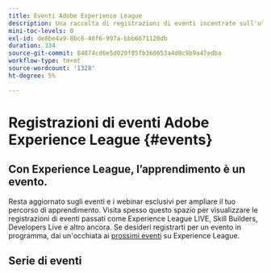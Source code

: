 ```yaml
---
title: Eventi Adobe Experience League
description: Una raccolta di registrazioni di eventi incentrate sull'utilizzo dei prodotti Enterprise di Adobe
mini-toc-levels: 0
exl-id: de8be4a9-8bc6-48f6-997a-bbb6671120db
duration: 334
source-git-commit: 84874cd6e5d020f85fb368653a4d0c9b9a47edba
workflow-type: tm+mt
source-wordcount: '1328'
ht-degree: 5%

---
```


# Registrazioni di eventi Adobe Experience League {#events}

## Con Experience League, l’apprendimento è un evento.

Resta aggiornato sugli eventi e i webinar esclusivi per ampliare il tuo percorso di apprendimento. Visita spesso questo spazio per visualizzare le registrazioni di eventi passati come Experience League LIVE, Skill Builders, Developers Live e altro ancora. Se desideri registrarti per un evento in programma, dai un&#39;occhiata ai [prossimi eventi](https://%65xperienceleague.adobe.com/events/?lang=en) su Experience League.

## Serie di eventi

<!-- CARDS

* https://experienceleague.adobe.com/docs/events/workfront-recordings/overview.html?lang=it
  {title = Adobe Workfront}  
  {description = A library of recorded Workfront events where experts and peers share thoughts on how to use Workfront.}
  {image = https://cdn.experienceleague.adobe.com/thumb/exl-event-workfront.png?lang=it}
  {cta  = View recordings}
* https://experienceleague.adobe.com/docs/events/acrobat-sign-webinars/overview.html?lang=it
  {title = Acrobat Sign Webinars}
  {description = Learn from Adobe experts how to master new e-signature workflows in Acrobat Sign.}
  {image = https://cdn.experienceleague.adobe.com/thumb/exl-event-acrobat-sign-webinars.png?lang=it}
  {cta  = View recordings}
* https://experienceleague.adobe.com/docs/events/adobe-campaign-insider-recordings/overview.html?lang=it
  {title = Adobe Campaign Insider Series}
  {description = Tips &amp; tricks and inspiration for Adobe Campaign customers to help evolve cross-channel marketing strategies, elevate team marketing practitioner skills, and help organizations launch more advanced cross-channel marketing strategies.}
  {image = https://cdn.experienceleague.adobe.com/thumb/exl-event-adobe-campaign-insider-series.png?lang=it}
  {cta  = View recordings}
* https://experienceleague.adobe.com/docs/events/adobe-content-management-forum-recordings/overview.html?lang=it
  {title = Adobe Content Management Forum}
  {description = Learn from Adobe experts as they discuss the current and future state of content management strategy, deliverables, challenges, and technical requirements.}
  {image = https://cdn.experienceleague.adobe.com/thumb/exl-event-adobe-content-management-forum.png?lang=it}
  {cta  = View recordings}
* https://experienceleague.adobe.com/docs/events/adobe-commerce-product-update-recordings/overview.html?lang=it
  {title = Adobe Commerce Product Updates}
  {description = The latest product innovations in Adobe Commerce, presented by the Adobe Commerce product team.}
  {image = https://cdn.experienceleague.adobe.com/thumb/exl-event-adobe-commerce-product-updates.png?lang=it}
  {cta  = View recordings}
* https://experienceleague.adobe.com/docs/events/adobe-developers-live-recordings/overview.html?lang=it
  {title = Adobe Developers Live}
  {description = Adobe Developers Live brings together Adobe developers and experience builders with diverse backgrounds and a singular purpose - to create incredible end-to-end experiences.}
  {image = https://cdn.experienceleague.adobe.com/thumb/exl-event-adobe-developers-live.png?lang=it}
  {cta  = View recordings}
* https://experienceleague.adobe.com/docs/events/aem-champion-office-hours/overview.html?lang=it
  {title = AEM Champion Office Hours}
  {description = If you are interested in advancing your knowledge and use of Adobe Experience Manager, interacting with Experience Manager thought leaders, and earning exclusive swag - then join the AEM Champion Office Hours User Group today!}
  {image = https://cdn.experienceleague.adobe.com/thumb/exl-event-aem-champions.png?lang=it}
  {cta  = View recordings}
* https://experienceleague.adobe.com/docs/events/apac-commerce-recordings/overview.html?lang=it
  {title = APAC Adobe Commerce Webinars}
  {description = The APAC Commerce Webinar Series is a monthly cadence of workshops for Adobe Commerce customers that covers a wide range of topics from best practices to product roadmap and industry trends.}
  {image = https://cdn.experienceleague.adobe.com/thumb/exl-event-apac-commerce-series.png?lang=it}
  {cta  = View recordings}
* https://experienceleague.adobe.com/docs/events/adobe-customer-success-webinar-recordings/overview.html?lang=it
  {title = Adobe Customer Success Webinars}
  {description = Adobe Customer Success-led webinars designed to empower you in optimizing your investment in Adobe's Experience Cloud. Gain valuable insights to maximize the value and increase the adoption of Adobe solutions.}
  {image = https://cdn.experienceleague.adobe.com/thumb/exl-event-customer-success-webinars.png?lang=it}
  {cta  = View recordings}
* https://experienceleague.adobe.com/docs/events/behind-the-brew-recordings/overview.html?lang=it
  {title = Behind the Brew}
  {description = Behind the Brew, the companion series to Commerce & Coffee, is tailored for technically inclined customers seeking to master back-end best practices, integrations, and advanced functionalities to enhance their eCommerce experiences.}
  {image = https://cdn.experienceleague.adobe.com/thumb/exl-event-behind-the-brew.png?lang=it}
  {cta  = View recordings}
* https://experienceleague.adobe.com/docs/events/commerce-and-coffee-recordings/overview.html?lang=it
  {title = Commerce and Coffee}
  {description = The Commerce & Coffee series is for existing Adobe Commerce customers of all skill levels and features Sr. Commerce Strategy Consultant, Corey Gelato. The series focuses on Commerce strategies and tactics, supported by statistics reflective of the event topic.}
  {image = https://cdn.experienceleague.adobe.com/thumb/exl-event-commerce-and-coffee.png?lang=it}
  {cta  = View recordings}
* https://experienceleague.adobe.com/docs/events/customer-data-management-voices-recordings/overview.html?lang=it
  {title = Customer Data Management Voices}
  {description = Your destination as a customer data management technical and marketing practice leader and specialist. A one stop shop to hear from your peers, get inspired and learn about developments in martech.}
  {image = https://cdn.experienceleague.adobe.com/thumb/exl-event-customer-data-management-voices.png?lang=it}
  {cta  = View recordings}
* https://experienceleague.adobe.com/docs/events/data-drip-recordings/overview.html?lang=it
  {title = Data Drip}
  {description = Join Adobe experts in the Data Drip series to explore the latest features and best practices in Adobe Analytics & Target, with live demonstrations ensuring customers maximize product potential and stay competitive.}
  {image = https://cdn.experienceleague.adobe.com/thumb/exl-event-data-drip.png?lang=it}
  {cta  = View recordings}
* https://experienceleague.adobe.com/docs/events/deep-dives-recordings/overview.html?lang=it 
  {title = Deep Dives}
  {description = Deep Dive on-demand events recordings help you gain a better understanding how to use Adobe Marketo to support your business.}
  {image = https://cdn.experienceleague.adobe.com/thumb/exl-event-deep-dives.png?lang=it}
  {cta  = View recordings}
* https://experienceleague.adobe.com/docs/events/experience-league-live-recordings/overview.html?lang=it
  {title = Experience League LIVE}
  {description = Experience League LIVE is a live streaming show produced by the Experience League team. It's a chance to connect with Adobe product experts and learn actionable tips, tricks, and strategies you can apply with the Adobe Experience Cloud applications.}
  {image = https://cdn.experienceleague.adobe.com/thumb/exl-event-experience-league-live.png?lang=it}
  {cta  = View recordings}
* https://experienceleague.adobe.com/docs/events/experience-manager-gems-recordings/overview.html?lang=it
  {title = Experience Manager GEMS}
  {description = Technical Adobe Experience Manager deep dives delivered by Adobe experts. This series is a compliment of the product documentation and of all other technical channels regarding Adobe Experience Manager, allowing developers to get in touch and go deep on a specific topic.}
  {image = https://cdn.experienceleague.adobe.com/thumb/exl-event-aem-gems.png?lang=it}
  {cta  = View recordings}Experience Manager GEMS>
* https://experienceleague.adobe.com/docs/events/aemcs-release-update-recordings/overview.html?lang=it
  {title = Experience Manager Release Overview}
  {description = Get a quick overview of the latest features on Adobe Experience Manager as a Cloud Service. These are short, roughly 10 minutes videos delivered by the AEM product team that share highlights of the latest release.}
  {image = https://cdn.experienceleague.adobe.com/thumb/exl-event-experience-manager-release-overview.png?lang=it}
  {cta  = View recordings}
* https://experienceleague.adobe.com/docs/events/learn-from-your-peers-recordings/overview.html?lang=it
  {title = Learn from your Peers}  
  {description = Learn from Adobe experts and peers how to get the most from your Adobe solutions. With topics selected for practitioners, by practitioners, these interactive sessions share art of the possible use cases, best practices, and tips &amp; tricks.}
  {image = https://cdn.experienceleague.adobe.com/thumb/exl-event-learn-from-your-peers.png?lang=it}
  {cta  = View recordings}
* https://experienceleague.adobe.com/it/docs/events/genstudio-for-performance-marketing-events/overview
  {title = GenStudio for Performance Marketing Events}  
  {description = Discover upcoming and past webinars and events designed to help you master GenStudio for Performance Marketing.}
  {image = https://cdn.experienceleague.adobe.com/thumb/exl-event-genstudio-for-performance-marketing-events.png?lang=it}
  {cta  = View recordings}
* https://experienceleague.adobe.com/docs/events/marketo-and-mochas-recordings/overview.html?lang=it
  {title = Marketo and Mochas}  
  {description = Marketo and Mochas will help you to gain a better understanding how to use Adobe Marketo to support your business.}
  {image = https://cdn.experienceleague.adobe.com/thumb/exl-event-marketo-and-mochas.png?lang=it}
  {cta  = View recordings}
* https://experienceleague.adobe.com/docs/events/espressos-and-experience-manager-recordings/overview.html?lang=it
  {title = Espressos and Experience Manager}  
  {description = The Espressos & Experience Manager series, featuring Adobe experts, offers AEM (Sites & Assets) customers of all skill levels insights into common use cases, best practices, live demonstrations, and concludes with a Q&A session.}
  {image = https://cdn.experienceleague.adobe.com/thumb/exl-event-espressos-and-experience-manager.png?lang=it}
  {cta  = View recordings}
* https://experienceleague.adobe.com/docs/events/tech-sessions/overview.html?lang=it
  {title = Experience Cloud Tech Sessions}  
  {description = Unlock Adobe Experience Cloud with Adobe expert-led Tech Sessions, available live and on-demand for seamless learning.}
  {image = https://cdn.experienceleague.adobe.com/thumb/exl-event-experience-cloud-tech-sessions.png?lang=it}
  {cta  = View recordings}
* https://experienceleague.adobe.com/docs/events/commerce-intelligence-webinar-recordings/overview.html?lang=it
  {title = Adobe Commerce Intelligence}  
  {description = The Adobe Commerce Intelligence (aka MBI) webinar series is a periodic event for Adobe Commerce Intelligence customers. The webinars cover a wide range of topics and best practices for using Adobe Commerce Intelligence to its fullest potential.}
  {image = https://cdn.experienceleague.adobe.com/thumb/exl-event-adobe-commerce-intelligence-webinars.png?lang=it}
  {cta  = View recordings}
* https://experienceleague.adobe.com/it/docs/events/the-perfect-blend/overview
  {title = The Perfect Blend}  
  {description = Discover how Adobe DX products integrate to streamline workflows, boost efficiency, and deliver smarter business outcomes with live demos and Q&A.}
  {image = https://cdn.experienceleague.adobe.com/thumb/exl-event-the-perfect-blend.png?lang=it}
  {cta  = View recordings}  
* https://experienceleague.adobe.com/docs/events/skill-builder-recordings/overview.html?lang=it
  {title = Skill Builder}  
  {description = Skill Builder is a webinar series designed to build your knowledge base and maximize your investment in Adobe Experience Cloud.}
  {image = https://cdn.experienceleague.adobe.com/thumb/exl-event-skill-builders.png?lang=it}
  {cta  = View recordings}
* https://experienceleague.adobe.com/docs/events/the-skill-exchange-recordings/overview.html?lang=it
  {title = Skill Exchange}  
  {description = Experience Makers The Skill Exchange is a global series of virtual customer learning events, focusing on diving deeper into Adobe Experience Cloud solutions. This program provides opportunity to learn from Adobe product experts and expert peers through sharing of best practices and tips &amp; tricks.}
  {image = https://cdn.experienceleague.adobe.com/thumb/exl-event-skill-exchange.png?lang=it}
  {cta  = View recordings}
* https://experienceleague.adobe.com/docs/events/wake-up-with-workfront-recordings/overview.html?lang=it
  {title = Wake up with Workfront}  
  {description = The Wake Up with Workfront series showcases project management and workflow best practices for all skill levels, featuring actionable strategies, live demonstrations of Workfront's key features, and a concluding Q&A session.}
  {image = https://cdn.experienceleague.adobe.com/thumb/exl-event-wake-up-with-workfront.png?lang=it}
  {cta  = View recordings}

-->
<!-- START CARDS HTML - DO NOT MODIFY BY HAND -->
<div class="columns">
    <div class="column is-half-tablet is-half-desktop is-one-third-widescreen" aria-label="Adobe Workfront">
        <div class="card" style="height: 100%; display: flex; flex-direction: column; height: 100%;">
            <div class="card-image">
                <figure class="image x-is-16by9">
                    <a href="https://experienceleague.adobe.com/docs/events/workfront-recordings/overview.html?lang=it" title="Adobe Workfront" target="_blank" rel="referrer">
                        <img class="is-bordered-r-small" src="https://cdn.experienceleague.adobe.com/thumb/exl-event-workfront.png?lang=it" alt="Adobe Workfront"
                             style="width: 100%; aspect-ratio: 16 / 9; object-fit: cover; overflow: hidden; display: block; margin: auto;">
                    </a>
                </figure>
            </div>
            <div class="card-content is-padded-small" style="display: flex; flex-direction: column; flex-grow: 1; justify-content: space-between;">
                <div class="top-card-content">
                    <p class="headline is-size-6 has-text-weight-bold">
                        <a href="https://experienceleague.adobe.com/docs/events/workfront-recordings/overview.html?lang=it" target="_blank" rel="referrer" title="Adobe Workfront">Adobe Workfront</a>
                    </p>
                    <p class="is-size-6">Una libreria di eventi Workfront registrati in cui esperti e colleghi condividono opinioni su come utilizzare Workfront.</p>
                </div>
                <a href="https://experienceleague.adobe.com/docs/events/workfront-recordings/overview.html?lang=it" target="_blank" rel="referrer" class="spectrum-Button spectrum-Button--outline spectrum-Button--primary spectrum-Button--sizeM" style="align-self: flex-start; margin-top: 1rem;">
                    <span class="spectrum-Button-label has-no-wrap has-text-weight-bold">Visualizza registrazioni</span>
                </a>
            </div>
        </div>
    </div>
    <div class="column is-half-tablet is-half-desktop is-one-third-widescreen" aria-label="Acrobat Sign Webinars">
        <div class="card" style="height: 100%; display: flex; flex-direction: column; height: 100%;">
            <div class="card-image">
                <figure class="image x-is-16by9">
                    <a href="https://experienceleague.adobe.com/docs/events/acrobat-sign-webinars/overview.html?lang=it" title="Webinar su Acrobat Sign" target="_blank" rel="referrer">
                        <img class="is-bordered-r-small" src="https://cdn.experienceleague.adobe.com/thumb/exl-event-acrobat-sign-webinars.png?lang=it" alt="Webinar su Acrobat Sign"
                             style="width: 100%; aspect-ratio: 16 / 9; object-fit: cover; overflow: hidden; display: block; margin: auto;">
                    </a>
                </figure>
            </div>
            <div class="card-content is-padded-small" style="display: flex; flex-direction: column; flex-grow: 1; justify-content: space-between;">
                <div class="top-card-content">
                    <p class="headline is-size-6 has-text-weight-bold">
                        <a href="https://experienceleague.adobe.com/docs/events/acrobat-sign-webinars/overview.html?lang=it" target="_blank" rel="referrer" title="Webinar su Acrobat Sign">Webinar Acrobat Sign</a>
                    </p>
                    <p class="is-size-6">Scopri dagli esperti di Adobe come gestire i nuovi flussi di lavoro di firma elettronica in Acrobat Sign.</p>
                </div>
                <a href="https://experienceleague.adobe.com/docs/events/acrobat-sign-webinars/overview.html?lang=it" target="_blank" rel="referrer" class="spectrum-Button spectrum-Button--outline spectrum-Button--primary spectrum-Button--sizeM" style="align-self: flex-start; margin-top: 1rem;">
                    <span class="spectrum-Button-label has-no-wrap has-text-weight-bold">Visualizza registrazioni</span>
                </a>
            </div>
        </div>
    </div>
    <div class="column is-half-tablet is-half-desktop is-one-third-widescreen" aria-label="Adobe Campaign Insider Series">
        <div class="card" style="height: 100%; display: flex; flex-direction: column; height: 100%;">
            <div class="card-image">
                <figure class="image x-is-16by9">
                    <a href="https://experienceleague.adobe.com/docs/events/adobe-campaign-insider-recordings/overview.html?lang=it" title="Serie Adobe Campaign Insider" target="_blank" rel="referrer">
                        <img class="is-bordered-r-small" src="https://cdn.experienceleague.adobe.com/thumb/exl-event-adobe-campaign-insider-series.png?lang=it" alt="Serie Adobe Campaign Insider"
                             style="width: 100%; aspect-ratio: 16 / 9; object-fit: cover; overflow: hidden; display: block; margin: auto;">
                    </a>
                </figure>
            </div>
            <div class="card-content is-padded-small" style="display: flex; flex-direction: column; flex-grow: 1; justify-content: space-between;">
                <div class="top-card-content">
                    <p class="headline is-size-6 has-text-weight-bold">
                        <a href="https://experienceleague.adobe.com/docs/events/adobe-campaign-insider-recordings/overview.html?lang=it" target="_blank" rel="referrer" title="Serie Adobe Campaign Insider">Adobe Campaign Insider Series</a>
                    </p>
                    <p class="is-size-6">Suggerimenti e trucchi per i clienti di Adobe Campaign al fine di contribuire a sviluppare strategie di marketing cross-channel, migliorare le competenze dei professionisti di marketing di team e aiutare le organizzazioni a lanciare strategie di marketing cross-channel più avanzate.</p>
                </div>
                <a href="https://experienceleague.adobe.com/docs/events/adobe-campaign-insider-recordings/overview.html?lang=it" target="_blank" rel="referrer" class="spectrum-Button spectrum-Button--outline spectrum-Button--primary spectrum-Button--sizeM" style="align-self: flex-start; margin-top: 1rem;">
                    <span class="spectrum-Button-label has-no-wrap has-text-weight-bold">Visualizza registrazioni</span>
                </a>
            </div>
        </div>
    </div>
    <div class="column is-half-tablet is-half-desktop is-one-third-widescreen" aria-label="Adobe Content Management Forum">
        <div class="card" style="height: 100%; display: flex; flex-direction: column; height: 100%;">
            <div class="card-image">
                <figure class="image x-is-16by9">
                    <a href="https://experienceleague.adobe.com/docs/events/adobe-content-management-forum-recordings/overview.html?lang=it" title="Forum sulla gestione dei contenuti di Adobe" target="_blank" rel="referrer">
                        <img class="is-bordered-r-small" src="https://cdn.experienceleague.adobe.com/thumb/exl-event-adobe-content-management-forum.png?lang=it" alt="Forum sulla gestione dei contenuti di Adobe"
                             style="width: 100%; aspect-ratio: 16 / 9; object-fit: cover; overflow: hidden; display: block; margin: auto;">
                    </a>
                </figure>
            </div>
            <div class="card-content is-padded-small" style="display: flex; flex-direction: column; flex-grow: 1; justify-content: space-between;">
                <div class="top-card-content">
                    <p class="headline is-size-6 has-text-weight-bold">
                        <a href="https://experienceleague.adobe.com/docs/events/adobe-content-management-forum-recordings/overview.html?lang=it" target="_blank" rel="referrer" title="Forum sulla gestione dei contenuti di Adobe">Forum sulla gestione dei contenuti di Adobe</a>
                    </p>
                    <p class="is-size-6">Scopri dagli esperti Adobe lo stato attuale e futuro della strategia di content management, i risultati finali, le sfide e i requisiti tecnici.</p>
                </div>
                <a href="https://experienceleague.adobe.com/docs/events/adobe-content-management-forum-recordings/overview.html?lang=it" target="_blank" rel="referrer" class="spectrum-Button spectrum-Button--outline spectrum-Button--primary spectrum-Button--sizeM" style="align-self: flex-start; margin-top: 1rem;">
                    <span class="spectrum-Button-label has-no-wrap has-text-weight-bold">Visualizza registrazioni</span>
                </a>
            </div>
        </div>
    </div>
    <div class="column is-half-tablet is-half-desktop is-one-third-widescreen" aria-label="Adobe Commerce Product Updates">
        <div class="card" style="height: 100%; display: flex; flex-direction: column; height: 100%;">
            <div class="card-image">
                <figure class="image x-is-16by9">
                    <a href="https://experienceleague.adobe.com/docs/events/adobe-commerce-product-update-recordings/overview.html?lang=it" title="Aggiornamenti dei prodotti Adobe Commerce" target="_blank" rel="referrer">
                        <img class="is-bordered-r-small" src="https://cdn.experienceleague.adobe.com/thumb/exl-event-adobe-commerce-product-updates.png?lang=it" alt="Aggiornamenti dei prodotti Adobe Commerce"
                             style="width: 100%; aspect-ratio: 16 / 9; object-fit: cover; overflow: hidden; display: block; margin: auto;">
                    </a>
                </figure>
            </div>
            <div class="card-content is-padded-small" style="display: flex; flex-direction: column; flex-grow: 1; justify-content: space-between;">
                <div class="top-card-content">
                    <p class="headline is-size-6 has-text-weight-bold">
                        <a href="https://experienceleague.adobe.com/docs/events/adobe-commerce-product-update-recordings/overview.html?lang=it" target="_blank" rel="referrer" title="Aggiornamenti dei prodotti Adobe Commerce">Aggiornamenti dei prodotti Adobe Commerce</a>
                    </p>
                    <p class="is-size-6">Ultime innovazioni di prodotto in Adobe Commerce, presentate dal team di prodotto Adobe Commerce.</p>
                </div>
                <a href="https://experienceleague.adobe.com/docs/events/adobe-commerce-product-update-recordings/overview.html?lang=it" target="_blank" rel="referrer" class="spectrum-Button spectrum-Button--outline spectrum-Button--primary spectrum-Button--sizeM" style="align-self: flex-start; margin-top: 1rem;">
                    <span class="spectrum-Button-label has-no-wrap has-text-weight-bold">Visualizza registrazioni</span>
                </a>
            </div>
        </div>
    </div>
    <div class="column is-half-tablet is-half-desktop is-one-third-widescreen" aria-label="Adobe Developers Live">
        <div class="card" style="height: 100%; display: flex; flex-direction: column; height: 100%;">
            <div class="card-image">
                <figure class="image x-is-16by9">
                    <a href="https://experienceleague.adobe.com/docs/events/adobe-developers-live-recordings/overview.html?lang=it" title="Adobe Developers Live" target="_blank" rel="referrer">
                        <img class="is-bordered-r-small" src="https://cdn.experienceleague.adobe.com/thumb/exl-event-adobe-developers-live.png?lang=it" alt="Adobe Developers Live"
                             style="width: 100%; aspect-ratio: 16 / 9; object-fit: cover; overflow: hidden; display: block; margin: auto;">
                    </a>
                </figure>
            </div>
            <div class="card-content is-padded-small" style="display: flex; flex-direction: column; flex-grow: 1; justify-content: space-between;">
                <div class="top-card-content">
                    <p class="headline is-size-6 has-text-weight-bold">
                        <a href="https://experienceleague.adobe.com/docs/events/adobe-developers-live-recordings/overview.html?lang=it" target="_blank" rel="referrer" title="Adobe Developers Live">Adobe Developers Live</a>
                    </p>
                    <p class="is-size-6">Adobe Developers Live riunisce sviluppatori Adobe e creatori di esperienze con background diversi e un unico scopo: creare esperienze end-to-end incredibili.</p>
                </div>
                <a href="https://experienceleague.adobe.com/docs/events/adobe-developers-live-recordings/overview.html?lang=it" target="_blank" rel="referrer" class="spectrum-Button spectrum-Button--outline spectrum-Button--primary spectrum-Button--sizeM" style="align-self: flex-start; margin-top: 1rem;">
                    <span class="spectrum-Button-label has-no-wrap has-text-weight-bold">Visualizza registrazioni</span>
                </a>
            </div>
        </div>
    </div>
    <div class="column is-half-tablet is-half-desktop is-one-third-widescreen" aria-label="AEM Champion Office Hours">
        <div class="card" style="height: 100%; display: flex; flex-direction: column; height: 100%;">
            <div class="card-image">
                <figure class="image x-is-16by9">
                    <a href="https://experienceleague.adobe.com/docs/events/aem-champion-office-hours/overview.html?lang=it" title="Ore ufficio AEM Champion" target="_blank" rel="referrer">
                        <img class="is-bordered-r-small" src="https://cdn.experienceleague.adobe.com/thumb/exl-event-aem-champions.png?lang=it" alt="Ore ufficio AEM Champion"
                             style="width: 100%; aspect-ratio: 16 / 9; object-fit: cover; overflow: hidden; display: block; margin: auto;">
                    </a>
                </figure>
            </div>
            <div class="card-content is-padded-small" style="display: flex; flex-direction: column; flex-grow: 1; justify-content: space-between;">
                <div class="top-card-content">
                    <p class="headline is-size-6 has-text-weight-bold">
                        <a href="https://experienceleague.adobe.com/docs/events/aem-champion-office-hours/overview.html?lang=it" target="_blank" rel="referrer" title="Ore ufficio AEM Champion">Ore AEM Champion Office</a>
                    </p>
                    <p class="is-size-6">Se ti interessa migliorare le tue conoscenze e l’utilizzo di Adobe Experience Manager, interagire con i leader di pensiero di Experience Manager e guadagnare uno swag esclusivo, iscriviti oggi stesso al gruppo di utenti Office Hours come campioni di AEM.</p>
                </div>
                <a href="https://experienceleague.adobe.com/docs/events/aem-champion-office-hours/overview.html?lang=it" target="_blank" rel="referrer" class="spectrum-Button spectrum-Button--outline spectrum-Button--primary spectrum-Button--sizeM" style="align-self: flex-start; margin-top: 1rem;">
                    <span class="spectrum-Button-label has-no-wrap has-text-weight-bold">Visualizza registrazioni</span>
                </a>
            </div>
        </div>
    </div>
    <div class="column is-half-tablet is-half-desktop is-one-third-widescreen" aria-label="APAC Adobe Commerce Webinars">
        <div class="card" style="height: 100%; display: flex; flex-direction: column; height: 100%;">
            <div class="card-image">
                <figure class="image x-is-16by9">
                    <a href="https://experienceleague.adobe.com/docs/events/apac-commerce-recordings/overview.html?lang=it" title="Webinar APAC Adobe Commerce" target="_blank" rel="referrer">
                        <img class="is-bordered-r-small" src="https://cdn.experienceleague.adobe.com/thumb/exl-event-apac-commerce-series.png?lang=it" alt="Webinar APAC Adobe Commerce"
                             style="width: 100%; aspect-ratio: 16 / 9; object-fit: cover; overflow: hidden; display: block; margin: auto;">
                    </a>
                </figure>
            </div>
            <div class="card-content is-padded-small" style="display: flex; flex-direction: column; flex-grow: 1; justify-content: space-between;">
                <div class="top-card-content">
                    <p class="headline is-size-6 has-text-weight-bold">
                        <a href="https://experienceleague.adobe.com/docs/events/apac-commerce-recordings/overview.html?lang=it" target="_blank" rel="referrer" title="Webinar APAC Adobe Commerce">Webinar APAC su Adobe Commerce</a>
                    </p>
                    <p class="is-size-6">La serie di webinar APAC Commerce è una cadenza mensile di workshop per i clienti Adobe Commerce che tratta un’ampia gamma di argomenti, dalle best practice alla roadmap dei prodotti e alle tendenze del settore.</p>
                </div>
                <a href="https://experienceleague.adobe.com/docs/events/apac-commerce-recordings/overview.html?lang=it" target="_blank" rel="referrer" class="spectrum-Button spectrum-Button--outline spectrum-Button--primary spectrum-Button--sizeM" style="align-self: flex-start; margin-top: 1rem;">
                    <span class="spectrum-Button-label has-no-wrap has-text-weight-bold">Visualizza registrazioni</span>
                </a>
            </div>
        </div>
    </div>
    <div class="column is-half-tablet is-half-desktop is-one-third-widescreen" aria-label="Adobe Customer Success Webinars">
        <div class="card" style="height: 100%; display: flex; flex-direction: column; height: 100%;">
            <div class="card-image">
                <figure class="image x-is-16by9">
                    <a href="https://experienceleague.adobe.com/docs/events/adobe-customer-success-webinar-recordings/overview.html?lang=it" title="Webinar Customer Success di Adobe" target="_blank" rel="referrer">
                        <img class="is-bordered-r-small" src="https://cdn.experienceleague.adobe.com/thumb/exl-event-customer-success-webinars.png?lang=it" alt="Webinar Customer Success di Adobe"
                             style="width: 100%; aspect-ratio: 16 / 9; object-fit: cover; overflow: hidden; display: block; margin: auto;">
                    </a>
                </figure>
            </div>
            <div class="card-content is-padded-small" style="display: flex; flex-direction: column; flex-grow: 1; justify-content: space-between;">
                <div class="top-card-content">
                    <p class="headline is-size-6 has-text-weight-bold">
                        <a href="https://experienceleague.adobe.com/docs/events/adobe-customer-success-webinar-recordings/overview.html?lang=it" target="_blank" rel="referrer" title="Webinar Customer Success di Adobe">Webinar Adobe Customer Success</a>
                    </p>
                    <p class="is-size-6">Webinar guidati dal successo del cliente di Adobe, progettati per aiutarti a ottimizzare il tuo investimento in Adobe Experience Cloud. Ottieni informazioni preziose per massimizzare il valore e aumentare l’adozione delle soluzioni Adobe.</p>
                </div>
                <a href="https://experienceleague.adobe.com/docs/events/adobe-customer-success-webinar-recordings/overview.html?lang=it" target="_blank" rel="referrer" class="spectrum-Button spectrum-Button--outline spectrum-Button--primary spectrum-Button--sizeM" style="align-self: flex-start; margin-top: 1rem;">
                    <span class="spectrum-Button-label has-no-wrap has-text-weight-bold">Visualizza registrazioni</span>
                </a>
            </div>
        </div>
    </div>
    <div class="column is-half-tablet is-half-desktop is-one-third-widescreen" aria-label="Behind the Brew">
        <div class="card" style="height: 100%; display: flex; flex-direction: column; height: 100%;">
            <div class="card-image">
                <figure class="image x-is-16by9">
                    <a href="https://experienceleague.adobe.com/docs/events/behind-the-brew-recordings/overview.html?lang=it" title="Dietro la birra" target="_blank" rel="referrer">
                        <img class="is-bordered-r-small" src="https://cdn.experienceleague.adobe.com/thumb/exl-event-behind-the-brew.png?lang=it" alt="Dietro la birra"
                             style="width: 100%; aspect-ratio: 16 / 9; object-fit: cover; overflow: hidden; display: block; margin: auto;">
                    </a>
                </figure>
            </div>
            <div class="card-content is-padded-small" style="display: flex; flex-direction: column; flex-grow: 1; justify-content: space-between;">
                <div class="top-card-content">
                    <p class="headline is-size-6 has-text-weight-bold">
                        <a href="https://experienceleague.adobe.com/docs/events/behind-the-brew-recordings/overview.html?lang=it" target="_blank" rel="referrer" title="Dietro la birra">Dietro la birra</a>
                    </p>
                    <p class="is-size-6">Behind the Brew, la serie correlata a Commerce &amp; Coffee, è personalizzata per i clienti tecnicamente inclinati che desiderano conoscere le best practice, le integrazioni e le funzionalità avanzate del back-end per migliorare le loro esperienze di e-commerce.</p>
                </div>
                <a href="https://experienceleague.adobe.com/docs/events/behind-the-brew-recordings/overview.html?lang=it" target="_blank" rel="referrer" class="spectrum-Button spectrum-Button--outline spectrum-Button--primary spectrum-Button--sizeM" style="align-self: flex-start; margin-top: 1rem;">
                    <span class="spectrum-Button-label has-no-wrap has-text-weight-bold">Visualizza registrazioni</span>
                </a>
            </div>
        </div>
    </div>
    <div class="column is-half-tablet is-half-desktop is-one-third-widescreen" aria-label="Commerce and Coffee">
        <div class="card" style="height: 100%; display: flex; flex-direction: column; height: 100%;">
            <div class="card-image">
                <figure class="image x-is-16by9">
                    <a href="https://experienceleague.adobe.com/docs/events/commerce-and-coffee-recordings/overview.html?lang=it" title="Commerce e caffè" target="_blank" rel="referrer">
                        <img class="is-bordered-r-small" src="https://cdn.experienceleague.adobe.com/thumb/exl-event-commerce-and-coffee.png?lang=it" alt="Commerce e caffè"
                             style="width: 100%; aspect-ratio: 16 / 9; object-fit: cover; overflow: hidden; display: block; margin: auto;">
                    </a>
                </figure>
            </div>
            <div class="card-content is-padded-small" style="display: flex; flex-direction: column; flex-grow: 1; justify-content: space-between;">
                <div class="top-card-content">
                    <p class="headline is-size-6 has-text-weight-bold">
                        <a href="https://experienceleague.adobe.com/docs/events/commerce-and-coffee-recordings/overview.html?lang=it" target="_blank" rel="referrer" title="Commerce e caffè">Commerce e caffè</a>
                    </p>
                    <p class="is-size-6">La serie Commerce &amp; Coffee è destinata ai clienti Adobe Commerce esistenti di tutti i livelli di competenza e le caratteristiche Sr. Commerce Strategy Consultant, Corey Gelato. La serie si concentra sulle strategie e tattiche di Commerce, supportate da statistiche che riflettono l'argomento dell'evento.</p>
                </div>
                <a href="https://experienceleague.adobe.com/docs/events/commerce-and-coffee-recordings/overview.html?lang=it" target="_blank" rel="referrer" class="spectrum-Button spectrum-Button--outline spectrum-Button--primary spectrum-Button--sizeM" style="align-self: flex-start; margin-top: 1rem;">
                    <span class="spectrum-Button-label has-no-wrap has-text-weight-bold">Visualizza registrazioni</span>
                </a>
            </div>
        </div>
    </div>
    <div class="column is-half-tablet is-half-desktop is-one-third-widescreen" aria-label="Customer Data Management Voices">
        <div class="card" style="height: 100%; display: flex; flex-direction: column; height: 100%;">
            <div class="card-image">
                <figure class="image x-is-16by9">
                    <a href="https://experienceleague.adobe.com/docs/events/customer-data-management-voices-recordings/overview.html?lang=it" title="Customer Data Management Voices" target="_blank" rel="referrer">
                        <img class="is-bordered-r-small" src="https://cdn.experienceleague.adobe.com/thumb/exl-event-customer-data-management-voices.png?lang=it" alt="Customer Data Management Voices"
                             style="width: 100%; aspect-ratio: 16 / 9; object-fit: cover; overflow: hidden; display: block; margin: auto;">
                    </a>
                </figure>
            </div>
            <div class="card-content is-padded-small" style="display: flex; flex-direction: column; flex-grow: 1; justify-content: space-between;">
                <div class="top-card-content">
                    <p class="headline is-size-6 has-text-weight-bold">
                        <a href="https://experienceleague.adobe.com/docs/events/customer-data-management-voices-recordings/overview.html?lang=it" target="_blank" rel="referrer" title="Customer Data Management Voices">Voci di gestione dati cliente</a>
                    </p>
                    <p class="is-size-6">La tua destinazione come responsabile tecnico e specialista della gestione dei dati dei clienti. Uno sportello unico per ascoltare i tuoi colleghi, trarre ispirazione e scoprire gli sviluppi in Martech.</p>
                </div>
                <a href="https://experienceleague.adobe.com/docs/events/customer-data-management-voices-recordings/overview.html?lang=it" target="_blank" rel="referrer" class="spectrum-Button spectrum-Button--outline spectrum-Button--primary spectrum-Button--sizeM" style="align-self: flex-start; margin-top: 1rem;">
                    <span class="spectrum-Button-label has-no-wrap has-text-weight-bold">Visualizza registrazioni</span>
                </a>
            </div>
        </div>
    </div>
    <div class="column is-half-tablet is-half-desktop is-one-third-widescreen" aria-label="Data Drip">
        <div class="card" style="height: 100%; display: flex; flex-direction: column; height: 100%;">
            <div class="card-image">
                <figure class="image x-is-16by9">
                    <a href="https://experienceleague.adobe.com/docs/events/data-drip-recordings/overview.html?lang=it" title="Goccia dati" target="_blank" rel="referrer">
                        <img class="is-bordered-r-small" src="https://cdn.experienceleague.adobe.com/thumb/exl-event-data-drip.png?lang=it" alt="Goccia dati"
                             style="width: 100%; aspect-ratio: 16 / 9; object-fit: cover; overflow: hidden; display: block; margin: auto;">
                    </a>
                </figure>
            </div>
            <div class="card-content is-padded-small" style="display: flex; flex-direction: column; flex-grow: 1; justify-content: space-between;">
                <div class="top-card-content">
                    <p class="headline is-size-6 has-text-weight-bold">
                        <a href="https://experienceleague.adobe.com/docs/events/data-drip-recordings/overview.html?lang=it" target="_blank" rel="referrer" title="Goccia dati">Eliminazione dati</a>
                    </p>
                    <p class="is-size-6">Unisciti agli esperti Adobe della serie Data Drip per esplorare le ultime funzionalità e best practice di Adobe Analytics e Target, con dimostrazioni live che garantiscono ai clienti di massimizzare il potenziale del prodotto e rimanere competitivi.</p>
                </div>
                <a href="https://experienceleague.adobe.com/docs/events/data-drip-recordings/overview.html?lang=it" target="_blank" rel="referrer" class="spectrum-Button spectrum-Button--outline spectrum-Button--primary spectrum-Button--sizeM" style="align-self: flex-start; margin-top: 1rem;">
                    <span class="spectrum-Button-label has-no-wrap has-text-weight-bold">Visualizza registrazioni</span>
                </a>
            </div>
        </div>
    </div>
    <div class="column is-half-tablet is-half-desktop is-one-third-widescreen" aria-label="Deep Dives">
        <div class="card" style="height: 100%; display: flex; flex-direction: column; height: 100%;">
            <div class="card-image">
                <figure class="image x-is-16by9">
                    <a href="https://experienceleague.adobe.com/docs/events/deep-dives-recordings/overview.html?lang=it" title="Approfondimenti" target="_blank" rel="referrer">
                        <img class="is-bordered-r-small" src="https://cdn.experienceleague.adobe.com/thumb/exl-event-deep-dives.png?lang=it" alt="Approfondimenti"
                             style="width: 100%; aspect-ratio: 16 / 9; object-fit: cover; overflow: hidden; display: block; margin: auto;">
                    </a>
                </figure>
            </div>
            <div class="card-content is-padded-small" style="display: flex; flex-direction: column; flex-grow: 1; justify-content: space-between;">
                <div class="top-card-content">
                    <p class="headline is-size-6 has-text-weight-bold">
                        <a href="https://experienceleague.adobe.com/docs/events/deep-dives-recordings/overview.html?lang=it" target="_blank" rel="referrer" title="Approfondimenti">Unità profonde</a>
                    </p>
                    <p class="is-size-6">La registrazione di eventi on-demand consente di comprendere meglio come utilizzare Adobe Marketo per supportare la tua attività.</p>
                </div>
                <a href="https://experienceleague.adobe.com/docs/events/deep-dives-recordings/overview.html?lang=it" target="_blank" rel="referrer" class="spectrum-Button spectrum-Button--outline spectrum-Button--primary spectrum-Button--sizeM" style="align-self: flex-start; margin-top: 1rem;">
                    <span class="spectrum-Button-label has-no-wrap has-text-weight-bold">Visualizza registrazioni</span>
                </a>
            </div>
        </div>
    </div>
    <div class="column is-half-tablet is-half-desktop is-one-third-widescreen" aria-label="Experience League LIVE">
        <div class="card" style="height: 100%; display: flex; flex-direction: column; height: 100%;">
            <div class="card-image">
                <figure class="image x-is-16by9">
                    <a href="https://experienceleague.adobe.com/docs/events/experience-league-live-recordings/overview.html?lang=it" title="Experience League LIVE" target="_blank" rel="referrer">
                        <img class="is-bordered-r-small" src="https://cdn.experienceleague.adobe.com/thumb/exl-event-experience-league-live.png?lang=it" alt="Experience League LIVE"
                             style="width: 100%; aspect-ratio: 16 / 9; object-fit: cover; overflow: hidden; display: block; margin: auto;">
                    </a>
                </figure>
            </div>
            <div class="card-content is-padded-small" style="display: flex; flex-direction: column; flex-grow: 1; justify-content: space-between;">
                <div class="top-card-content">
                    <p class="headline is-size-6 has-text-weight-bold">
                        <a href="https://experienceleague.adobe.com/docs/events/experience-league-live-recordings/overview.html?lang=it" target="_blank" rel="referrer" title="Experience League LIVE">Experience League LIVE</a>
                    </p>
                    <p class="is-size-6">Experience League LIVE è un evento in live streaming prodotto dal team di Experience League. Offre l’opportunità di entrare in contatto con gli esperti dei prodotti Adobe e imparare suggerimenti, trucchi e strategie da mettere in pratica nelle applicazioni Adobe Experience Cloud.</p>
                </div>
                <a href="https://experienceleague.adobe.com/docs/events/experience-league-live-recordings/overview.html?lang=it" target="_blank" rel="referrer" class="spectrum-Button spectrum-Button--outline spectrum-Button--primary spectrum-Button--sizeM" style="align-self: flex-start; margin-top: 1rem;">
                    <span class="spectrum-Button-label has-no-wrap has-text-weight-bold">Visualizza registrazioni</span>
                </a>
            </div>
        </div>
    </div>
    <div class="column is-half-tablet is-half-desktop is-one-third-widescreen" aria-label="Experience Manager GEMS">
        <div class="card" style="height: 100%; display: flex; flex-direction: column; height: 100%;">
            <div class="card-image">
                <figure class="image x-is-16by9">
                    <a href="https://experienceleague.adobe.com/docs/events/experience-manager-gems-recordings/overview.html?lang=it" title="EXPERIENCE MANAGER GEMS" target="_blank" rel="referrer">
                        <img class="is-bordered-r-small" src="https://cdn.experienceleague.adobe.com/thumb/exl-event-aem-gems.png?lang=it" alt="EXPERIENCE MANAGER GEMS"
                             style="width: 100%; aspect-ratio: 16 / 9; object-fit: cover; overflow: hidden; display: block; margin: auto;">
                    </a>
                </figure>
            </div>
            <div class="card-content is-padded-small" style="display: flex; flex-direction: column; flex-grow: 1; justify-content: space-between;">
                <div class="top-card-content">
                    <p class="headline is-size-6 has-text-weight-bold">
                        <a href="https://experienceleague.adobe.com/docs/events/experience-manager-gems-recordings/overview.html?lang=it" target="_blank" rel="referrer" title="EXPERIENCE MANAGER GEMS">Experience Manager GEMS</a>
                    </p>
                    <p class="is-size-6">Approfondimenti tecnici su Adobe Experience Manager forniti dagli esperti Adobe. Questa serie è un complemento della documentazione del prodotto e di tutti gli altri canali tecnici relativi a Adobe Experience Manager, consentendo agli sviluppatori di entrare in contatto e approfondire un argomento specifico.</p>
                </div>
                <a href="https://experienceleague.adobe.com/docs/events/experience-manager-gems-recordings/overview.html?lang=it" target="_blank" rel="referrer" class="spectrum-Button spectrum-Button--outline spectrum-Button--primary spectrum-Button--sizeM" style="align-self: flex-start; margin-top: 1rem;">
                    <span class="spectrum-Button-label has-no-wrap has-text-weight-bold">Visualizza registrazioni</span>
                </a>
            </div>
        </div>
    </div>
    <div class="column is-half-tablet is-half-desktop is-one-third-widescreen" aria-label="Experience Manager Release Overview">
        <div class="card" style="height: 100%; display: flex; flex-direction: column; height: 100%;">
            <div class="card-image">
                <figure class="image x-is-16by9">
                    <a href="https://experienceleague.adobe.com/docs/events/aemcs-release-update-recordings/overview.html?lang=it" title="Panoramica sulla versione di Experience Manager" target="_blank" rel="referrer">
                        <img class="is-bordered-r-small" src="https://cdn.experienceleague.adobe.com/thumb/exl-event-experience-manager-release-overview.png?lang=it" alt="Panoramica sulla versione di Experience Manager"
                             style="width: 100%; aspect-ratio: 16 / 9; object-fit: cover; overflow: hidden; display: block; margin: auto;">
                    </a>
                </figure>
            </div>
            <div class="card-content is-padded-small" style="display: flex; flex-direction: column; flex-grow: 1; justify-content: space-between;">
                <div class="top-card-content">
                    <p class="headline is-size-6 has-text-weight-bold">
                        <a href="https://experienceleague.adobe.com/docs/events/aemcs-release-update-recordings/overview.html?lang=it" target="_blank" rel="referrer" title="Panoramica sulla versione di Experience Manager">Panoramica sulla versione di Experience Manager</a>
                    </p>
                    <p class="is-size-6">Veloce panoramica delle funzioni più recenti di Adobe Experience Manager as a Cloud Service. Si tratta di brevi video di circa 10 minuti forniti dal team di prodotto AEM, che presentano gli aspetti salienti dell’ultima versione.</p>
                </div>
                <a href="https://experienceleague.adobe.com/docs/events/aemcs-release-update-recordings/overview.html?lang=it" target="_blank" rel="referrer" class="spectrum-Button spectrum-Button--outline spectrum-Button--primary spectrum-Button--sizeM" style="align-self: flex-start; margin-top: 1rem;">
                    <span class="spectrum-Button-label has-no-wrap has-text-weight-bold">Visualizza registrazioni</span>
                </a>
            </div>
        </div>
    </div>
    <div class="column is-half-tablet is-half-desktop is-one-third-widescreen" aria-label="Learn from your Peers">
        <div class="card" style="height: 100%; display: flex; flex-direction: column; height: 100%;">
            <div class="card-image">
                <figure class="image x-is-16by9">
                    <a href="https://experienceleague.adobe.com/docs/events/learn-from-your-peers-recordings/overview.html?lang=it" title="Impara dai tuoi colleghi" target="_blank" rel="referrer">
                        <img class="is-bordered-r-small" src="https://cdn.experienceleague.adobe.com/thumb/exl-event-learn-from-your-peers.png?lang=it" alt="Impara dai tuoi colleghi"
                             style="width: 100%; aspect-ratio: 16 / 9; object-fit: cover; overflow: hidden; display: block; margin: auto;">
                    </a>
                </figure>
            </div>
            <div class="card-content is-padded-small" style="display: flex; flex-direction: column; flex-grow: 1; justify-content: space-between;">
                <div class="top-card-content">
                    <p class="headline is-size-6 has-text-weight-bold">
                        <a href="https://experienceleague.adobe.com/docs/events/learn-from-your-peers-recordings/overview.html?lang=it" target="_blank" rel="referrer" title="Impara dai tuoi colleghi">Scopri dai tuoi colleghi</a>
                    </p>
                    <p class="is-size-6">Scopri dagli esperti e dai colleghi di Adobe come ottenere il massimo dalle soluzioni Adobe. Con gli argomenti selezionati per i professionisti, dai professionisti, queste sessioni interattive condividono parti dei possibili casi d’uso, best practice e suggerimenti.</p>
                </div>
                <a href="https://experienceleague.adobe.com/docs/events/learn-from-your-peers-recordings/overview.html?lang=it" target="_blank" rel="referrer" class="spectrum-Button spectrum-Button--outline spectrum-Button--primary spectrum-Button--sizeM" style="align-self: flex-start; margin-top: 1rem;">
                    <span class="spectrum-Button-label has-no-wrap has-text-weight-bold">Visualizza registrazioni</span>
                </a>
            </div>
        </div>
    </div>
    <div class="column is-half-tablet is-half-desktop is-one-third-widescreen" aria-label="GenStudio for Performance Marketing Events">
        <div class="card" style="height: 100%; display: flex; flex-direction: column; height: 100%;">
            <div class="card-image">
                <figure class="image x-is-16by9">
                    <a href="https://experienceleague.adobe.com/it/docs/events/genstudio-for-performance-marketing-events/overview" title="Eventi GenStudio for Performance Marketing" target="_blank" rel="referrer">
                        <img class="is-bordered-r-small" src="https://cdn.experienceleague.adobe.com/thumb/exl-event-genstudio-for-performance-marketing-events.png?lang=it" alt="Eventi GenStudio for Performance Marketing"
                             style="width: 100%; aspect-ratio: 16 / 9; object-fit: cover; overflow: hidden; display: block; margin: auto;">
                    </a>
                </figure>
            </div>
            <div class="card-content is-padded-small" style="display: flex; flex-direction: column; flex-grow: 1; justify-content: space-between;">
                <div class="top-card-content">
                    <p class="headline is-size-6 has-text-weight-bold">
                        <a href="https://experienceleague.adobe.com/it/docs/events/genstudio-for-performance-marketing-events/overview" target="_blank" rel="referrer" title="Eventi GenStudio for Performance Marketing">Eventi GenStudio for Performance Marketing</a>
                    </p>
                    <p class="is-size-6">Scopri i webinar e gli eventi futuri e passati progettati per aiutarti a padroneggiare GenStudio for Performance Marketing.</p>
                </div>
                <a href="https://experienceleague.adobe.com/it/docs/events/genstudio-for-performance-marketing-events/overview" target="_blank" rel="referrer" class="spectrum-Button spectrum-Button--outline spectrum-Button--primary spectrum-Button--sizeM" style="align-self: flex-start; margin-top: 1rem;">
                    <span class="spectrum-Button-label has-no-wrap has-text-weight-bold">Visualizza registrazioni</span>
                </a>
            </div>
        </div>
    </div>
    <div class="column is-half-tablet is-half-desktop is-one-third-widescreen" aria-label="Marketo and Mochas">
        <div class="card" style="height: 100%; display: flex; flex-direction: column; height: 100%;">
            <div class="card-image">
                <figure class="image x-is-16by9">
                    <a href="https://experienceleague.adobe.com/docs/events/marketo-and-mochas-recordings/overview.html?lang=it" title="Marketo e Mochas" target="_blank" rel="referrer">
                        <img class="is-bordered-r-small" src="https://cdn.experienceleague.adobe.com/thumb/exl-event-marketo-and-mochas.png?lang=it" alt="Marketo e Mochas"
                             style="width: 100%; aspect-ratio: 16 / 9; object-fit: cover; overflow: hidden; display: block; margin: auto;">
                    </a>
                </figure>
            </div>
            <div class="card-content is-padded-small" style="display: flex; flex-direction: column; flex-grow: 1; justify-content: space-between;">
                <div class="top-card-content">
                    <p class="headline is-size-6 has-text-weight-bold">
                        <a href="https://experienceleague.adobe.com/docs/events/marketo-and-mochas-recordings/overview.html?lang=it" target="_blank" rel="referrer" title="Marketo e Mochas">Marketo e Mochas</a>
                    </p>
                    <p class="is-size-6">Marketo e Mochas ti aiuteranno a comprendere meglio come utilizzare Adobe Marketo per supportare la tua attività.</p>
                </div>
                <a href="https://experienceleague.adobe.com/docs/events/marketo-and-mochas-recordings/overview.html?lang=it" target="_blank" rel="referrer" class="spectrum-Button spectrum-Button--outline spectrum-Button--primary spectrum-Button--sizeM" style="align-self: flex-start; margin-top: 1rem;">
                    <span class="spectrum-Button-label has-no-wrap has-text-weight-bold">Visualizza registrazioni</span>
                </a>
            </div>
        </div>
    </div>
    <div class="column is-half-tablet is-half-desktop is-one-third-widescreen" aria-label="Espressos and Experience Manager">
        <div class="card" style="height: 100%; display: flex; flex-direction: column; height: 100%;">
            <div class="card-image">
                <figure class="image x-is-16by9">
                    <a href="https://experienceleague.adobe.com/docs/events/espressos-and-experience-manager-recordings/overview.html?lang=it" title="Espressos e Experience Manager" target="_blank" rel="referrer">
                        <img class="is-bordered-r-small" src="https://cdn.experienceleague.adobe.com/thumb/exl-event-espressos-and-experience-manager.png?lang=it" alt="Espressos e Experience Manager"
                             style="width: 100%; aspect-ratio: 16 / 9; object-fit: cover; overflow: hidden; display: block; margin: auto;">
                    </a>
                </figure>
            </div>
            <div class="card-content is-padded-small" style="display: flex; flex-direction: column; flex-grow: 1; justify-content: space-between;">
                <div class="top-card-content">
                    <p class="headline is-size-6 has-text-weight-bold">
                        <a href="https://experienceleague.adobe.com/docs/events/espressos-and-experience-manager-recordings/overview.html?lang=it" target="_blank" rel="referrer" title="Espressos e Experience Manager">Espressos e Experience Manager</a>
                    </p>
                    <p class="is-size-6">La serie Espressos &amp; Experience Manager, con la partecipazione di esperti Adobe, offre ai clienti AEM (Sites &amp; Assets), a tutti i livelli di competenza, informazioni approfondite su casi d’uso comuni, best practice, dimostrazioni in tempo reale e si conclude con una sessione di domande e risposte.</p>
                </div>
                <a href="https://experienceleague.adobe.com/docs/events/espressos-and-experience-manager-recordings/overview.html?lang=it" target="_blank" rel="referrer" class="spectrum-Button spectrum-Button--outline spectrum-Button--primary spectrum-Button--sizeM" style="align-self: flex-start; margin-top: 1rem;">
                    <span class="spectrum-Button-label has-no-wrap has-text-weight-bold">Visualizza registrazioni</span>
                </a>
            </div>
        </div>
    </div>
    <div class="column is-half-tablet is-half-desktop is-one-third-widescreen" aria-label="Experience Cloud Tech Sessions">
        <div class="card" style="height: 100%; display: flex; flex-direction: column; height: 100%;">
            <div class="card-image">
                <figure class="image x-is-16by9">
                    <a href="https://experienceleague.adobe.com/docs/events/tech-sessions/overview.html?lang=it" title="Sessioni tecniche di Experience Cloud" target="_blank" rel="referrer">
                        <img class="is-bordered-r-small" src="https://cdn.experienceleague.adobe.com/thumb/exl-event-experience-cloud-tech-sessions.png?lang=it" alt="Sessioni tecniche di Experience Cloud"
                             style="width: 100%; aspect-ratio: 16 / 9; object-fit: cover; overflow: hidden; display: block; margin: auto;">
                    </a>
                </figure>
            </div>
            <div class="card-content is-padded-small" style="display: flex; flex-direction: column; flex-grow: 1; justify-content: space-between;">
                <div class="top-card-content">
                    <p class="headline is-size-6 has-text-weight-bold">
                        <a href="https://experienceleague.adobe.com/docs/events/tech-sessions/overview.html?lang=it" target="_blank" rel="referrer" title="Sessioni tecniche di Experience Cloud">Sessioni tecniche Experience Cloud</a>
                    </p>
                    <p class="is-size-6">Sblocca Adobe Experience Cloud con sessioni tecniche condotte da esperti Adobe, disponibili in tempo reale e on-demand per un apprendimento senza soluzione di continuità.</p>
                </div>
                <a href="https://experienceleague.adobe.com/docs/events/tech-sessions/overview.html?lang=it" target="_blank" rel="referrer" class="spectrum-Button spectrum-Button--outline spectrum-Button--primary spectrum-Button--sizeM" style="align-self: flex-start; margin-top: 1rem;">
                    <span class="spectrum-Button-label has-no-wrap has-text-weight-bold">Visualizza registrazioni</span>
                </a>
            </div>
        </div>
    </div>
    <div class="column is-half-tablet is-half-desktop is-one-third-widescreen" aria-label="Adobe Commerce Intelligence">
        <div class="card" style="height: 100%; display: flex; flex-direction: column; height: 100%;">
            <div class="card-image">
                <figure class="image x-is-16by9">
                    <a href="https://experienceleague.adobe.com/docs/events/commerce-intelligence-webinar-recordings/overview.html?lang=it" title="Adobe Commerce Intelligence" target="_blank" rel="referrer">
                        <img class="is-bordered-r-small" src="https://cdn.experienceleague.adobe.com/thumb/exl-event-adobe-commerce-intelligence-webinars.png?lang=it" alt="Adobe Commerce Intelligence"
                             style="width: 100%; aspect-ratio: 16 / 9; object-fit: cover; overflow: hidden; display: block; margin: auto;">
                    </a>
                </figure>
            </div>
            <div class="card-content is-padded-small" style="display: flex; flex-direction: column; flex-grow: 1; justify-content: space-between;">
                <div class="top-card-content">
                    <p class="headline is-size-6 has-text-weight-bold">
                        <a href="https://experienceleague.adobe.com/docs/events/commerce-intelligence-webinar-recordings/overview.html?lang=it" target="_blank" rel="referrer" title="Adobe Commerce Intelligence">Adobe Commerce Intelligence</a>
                    </p>
                    <p class="is-size-6">La serie di webinar Adobe Commerce Intelligence (o MBI) è un evento periodico per i clienti Adobe Commerce Intelligence. I webinar trattano un’ampia gamma di argomenti e best practice per utilizzare al massimo le potenzialità di Adobe Commerce Intelligence.</p>
                </div>
                <a href="https://experienceleague.adobe.com/docs/events/commerce-intelligence-webinar-recordings/overview.html?lang=it" target="_blank" rel="referrer" class="spectrum-Button spectrum-Button--outline spectrum-Button--primary spectrum-Button--sizeM" style="align-self: flex-start; margin-top: 1rem;">
                    <span class="spectrum-Button-label has-no-wrap has-text-weight-bold">Visualizza registrazioni</span>
                </a>
            </div>
        </div>
    </div>
    <div class="column is-half-tablet is-half-desktop is-one-third-widescreen" aria-label="The Perfect Blend">
        <div class="card" style="height: 100%; display: flex; flex-direction: column; height: 100%;">
            <div class="card-image">
                <figure class="image x-is-16by9">
                    <a href="https://experienceleague.adobe.com/it/docs/events/the-perfect-blend/overview" title="La blend perfetta" target="_blank" rel="referrer">
                        <img class="is-bordered-r-small" src="https://cdn.experienceleague.adobe.com/thumb/exl-event-the-perfect-blend.png?lang=it" alt="La blend perfetta"
                             style="width: 100%; aspect-ratio: 16 / 9; object-fit: cover; overflow: hidden; display: block; margin: auto;">
                    </a>
                </figure>
            </div>
            <div class="card-content is-padded-small" style="display: flex; flex-direction: column; flex-grow: 1; justify-content: space-between;">
                <div class="top-card-content">
                    <p class="headline is-size-6 has-text-weight-bold">
                        <a href="https://experienceleague.adobe.com/it/docs/events/the-perfect-blend/overview" target="_blank" rel="referrer" title="La blend perfetta">La miscela perfetta</a>
                    </p>
                    <p class="is-size-6">Scopri come i prodotti Adobe DX si integrano per semplificare i flussi di lavoro, aumentare l’efficienza e offrire risultati di business più intelligenti con demo live e domande e risposte.</p>
                </div>
                <a href="https://experienceleague.adobe.com/it/docs/events/the-perfect-blend/overview" target="_blank" rel="referrer" class="spectrum-Button spectrum-Button--outline spectrum-Button--primary spectrum-Button--sizeM" style="align-self: flex-start; margin-top: 1rem;">
                    <span class="spectrum-Button-label has-no-wrap has-text-weight-bold">Visualizza registrazioni</span>
                </a>
            </div>
        </div>
    </div>
    <div class="column is-half-tablet is-half-desktop is-one-third-widescreen" aria-label="Skill Builder">
        <div class="card" style="height: 100%; display: flex; flex-direction: column; height: 100%;">
            <div class="card-image">
                <figure class="image x-is-16by9">
                    <a href="https://experienceleague.adobe.com/docs/events/skill-builder-recordings/overview.html?lang=it" title="Skill Builder" target="_blank" rel="referrer">
                        <img class="is-bordered-r-small" src="https://cdn.experienceleague.adobe.com/thumb/exl-event-skill-builders.png?lang=it" alt="Skill Builder"
                             style="width: 100%; aspect-ratio: 16 / 9; object-fit: cover; overflow: hidden; display: block; margin: auto;">
                    </a>
                </figure>
            </div>
            <div class="card-content is-padded-small" style="display: flex; flex-direction: column; flex-grow: 1; justify-content: space-between;">
                <div class="top-card-content">
                    <p class="headline is-size-6 has-text-weight-bold">
                        <a href="https://experienceleague.adobe.com/docs/events/skill-builder-recordings/overview.html?lang=it" target="_blank" rel="referrer" title="Skill Builder">Generatore di abilità</a>
                    </p>
                    <p class="is-size-6">Skill Builder è una serie di webinar progettati per creare la knowledge base e massimizzare l’investimento in Adobe Experience Cloud.</p>
                </div>
                <a href="https://experienceleague.adobe.com/docs/events/skill-builder-recordings/overview.html?lang=it" target="_blank" rel="referrer" class="spectrum-Button spectrum-Button--outline spectrum-Button--primary spectrum-Button--sizeM" style="align-self: flex-start; margin-top: 1rem;">
                    <span class="spectrum-Button-label has-no-wrap has-text-weight-bold">Visualizza registrazioni</span>
                </a>
            </div>
        </div>
    </div>
    <div class="column is-half-tablet is-half-desktop is-one-third-widescreen" aria-label="Skill Exchange">
        <div class="card" style="height: 100%; display: flex; flex-direction: column; height: 100%;">
            <div class="card-image">
                <figure class="image x-is-16by9">
                    <a href="https://experienceleague.adobe.com/docs/events/the-skill-exchange-recordings/overview.html?lang=it" title="Scambio di competenze" target="_blank" rel="referrer">
                        <img class="is-bordered-r-small" src="https://cdn.experienceleague.adobe.com/thumb/exl-event-skill-exchange.png?lang=it" alt="Scambio di competenze"
                             style="width: 100%; aspect-ratio: 16 / 9; object-fit: cover; overflow: hidden; display: block; margin: auto;">
                    </a>
                </figure>
            </div>
            <div class="card-content is-padded-small" style="display: flex; flex-direction: column; flex-grow: 1; justify-content: space-between;">
                <div class="top-card-content">
                    <p class="headline is-size-6 has-text-weight-bold">
                        <a href="https://experienceleague.adobe.com/docs/events/the-skill-exchange-recordings/overview.html?lang=it" target="_blank" rel="referrer" title="Scambio di competenze">Scambio abilità</a>
                    </p>
                    <p class="is-size-6">Experience Makers The Skill Exchange è una serie globale di eventi di apprendimento virtuale per i clienti, incentrati sull'approfondimento delle soluzioni Adobe Experience Cloud. Questo programma offre l’opportunità di imparare dagli esperti dei prodotti Adobe e da colleghi esperti attraverso la condivisione di best practice e suggerimenti.</p>
                </div>
                <a href="https://experienceleague.adobe.com/docs/events/the-skill-exchange-recordings/overview.html?lang=it" target="_blank" rel="referrer" class="spectrum-Button spectrum-Button--outline spectrum-Button--primary spectrum-Button--sizeM" style="align-self: flex-start; margin-top: 1rem;">
                    <span class="spectrum-Button-label has-no-wrap has-text-weight-bold">Visualizza registrazioni</span>
                </a>
            </div>
        </div>
    </div>
    <div class="column is-half-tablet is-half-desktop is-one-third-widescreen" aria-label="Wake up with Workfront">
        <div class="card" style="height: 100%; display: flex; flex-direction: column; height: 100%;">
            <div class="card-image">
                <figure class="image x-is-16by9">
                    <a href="https://experienceleague.adobe.com/docs/events/wake-up-with-workfront-recordings/overview.html?lang=it" title="Sveglia con Workfront" target="_blank" rel="referrer">
                        <img class="is-bordered-r-small" src="https://cdn.experienceleague.adobe.com/thumb/exl-event-wake-up-with-workfront.png?lang=it" alt="Sveglia con Workfront"
                             style="width: 100%; aspect-ratio: 16 / 9; object-fit: cover; overflow: hidden; display: block; margin: auto;">
                    </a>
                </figure>
            </div>
            <div class="card-content is-padded-small" style="display: flex; flex-direction: column; flex-grow: 1; justify-content: space-between;">
                <div class="top-card-content">
                    <p class="headline is-size-6 has-text-weight-bold">
                        <a href="https://experienceleague.adobe.com/docs/events/wake-up-with-workfront-recordings/overview.html?lang=it" target="_blank" rel="referrer" title="Sveglia con Workfront">Sveglia con Workfront</a>
                    </p>
                    <p class="is-size-6">La serie Wake Up with Workfront presenta le best practice per la gestione dei progetti e dei flussi di lavoro per tutti i livelli di competenza, con strategie fruibili, dimostrazioni in tempo reale delle caratteristiche chiave di Workfront e una sessione conclusiva di domande e risposte.</p>
                </div>
                <a href="https://experienceleague.adobe.com/docs/events/wake-up-with-workfront-recordings/overview.html?lang=it" target="_blank" rel="referrer" class="spectrum-Button spectrum-Button--outline spectrum-Button--primary spectrum-Button--sizeM" style="align-self: flex-start; margin-top: 1rem;">
                    <span class="spectrum-Button-label has-no-wrap has-text-weight-bold">Visualizza registrazioni</span>
                </a>
            </div>
        </div>
    </div>
</div>
<!-- END CARDS HTML - DO NOT MODIFY BY HAND -->






